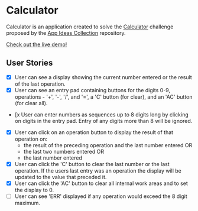 # Calculator

<p >Calculator is an application created to solve the <a
                        href='https://github.com/florinpop17/app-ideas/blob/master/Projects/1-Beginner/Calculator-App.md'
                        target='_blank' rel='noopener'>Calculator</a> challenge proposed by the <a
                        href='https://github.com/florinpop17/app-ideas' target='_blank' rel='noopener'>App Ideas
                        Collection</a> repository.</p>
                        
<a href="https://angelamcosta.github.io/Calculator/" target="_blank" rel="noopener">Check out the live demo!</a>

## User Stories

-   [x] User can see a display showing the current number entered or the
result of the last operation.
-   [x] User can see an entry pad containing buttons for the digits 0-9, 
operations - '+', '-', '/', and '=', a 'C' button (for clear), and an 'AC'
button (for clear all).
-   [x User can enter numbers as sequences up to 8 digits long by clicking on
digits in the entry pad. Entry of any digits more than 8 will be ignored.
-   [x] User can click on an operation button to display the result of that
operation on:
    * the result of the preceding operation and the last number entered OR
    * the last two numbers entered OR
    * the last number entered
-   [x] User can click the 'C' button to clear the last number or the last
operation. If the users last entry was an operation the display will be
updated to the value that preceded it.
-   [x] User can click the 'AC' button to clear all internal work areas and
to set the display to 0.
-   [ ] User can see 'ERR' displayed if any operation would exceed the 
8 digit maximum.
